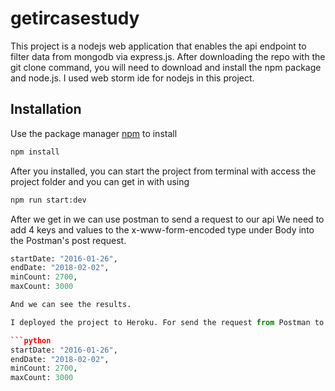 # getircasestudy

This project is a nodejs web application that enables the api endpoint to filter data from mongodb via express.js.
After downloading the repo with the git clone command, you will need to download and install the npm package and node.js.
I used web storm ide for nodejs in this project.

## Installation

Use the package manager [npm](https://pip.pypa.io/en/stable/) to install
```bash
npm install
```
After you installed, you can start the project from terminal with access the project folder and you can get in with using 

```bash
npm run start:dev
```
After we get in we can use postman to send a request to our api
We need to add 4 keys and values to the x-www-form-encoded type under Body into the Postman's post request.

  ```python
  startDate: "2016-01-26",
  endDate: "2018-02-02",
  minCount: 2700,
  maxCount: 3000

And we can see the results.

I deployed the project to Heroku. For send the request from Postman to Heroku we need to add 4 keys and values to the x-www-form-encoded type under Body into the Postman's post request. but from this time we should select the body under the selection list of them and again we are entering the same values to take the resultsç

  ```python
  startDate: "2016-01-26",
  endDate: "2018-02-02",
  minCount: 2700,
  maxCount: 3000
